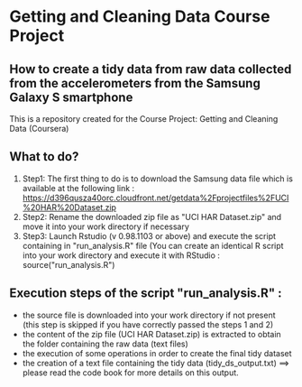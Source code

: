 # Getting and Cleaning Data Course Project
## How to create a tidy data from raw data collected from the accelerometers from the Samsung Galaxy S smartphone
This is a repository created for the Course Project: Getting and Cleaning Data (Coursera)

## What to do?
1. Step1: The first thing to do is to download the Samsung data file which is available at the following link : https://d396qusza40orc.cloudfront.net/getdata%2Fprojectfiles%2FUCI%20HAR%20Dataset.zip
2. Step2: Rename the downloaded zip file as "UCI HAR Dataset.zip" and move it into your work directory if necessary
3. Step3: Launch Rstudio (v 0.98.1103 or above) and execute the script containing in "run_analysis.R" file (You can create an identical R script into your work directory and execute it with RStudio : source("run_analysis.R")

## Execution steps of the script "run_analysis.R" :
- the source file is downloaded into your work directory if not present (this step is skipped if you have correctly passed the steps 1 and 2)
- the content of the zip file (UCI HAR Dataset.zip) is extracted to obtain the folder containing the raw data (text files)
- the execution of some operations in order to create the final tidy dataset
- the creation of a text file containing the tidy data (tidy_ds_output.txt) ==> please read the code book for more details on this output.

